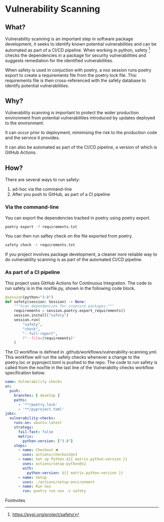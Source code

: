 # Vulnerability Scanning

## What?

Vulnerability scanning is an important step in software package development, it seeks to identify known potential vulnerabilities and can be automated as part of a CI/CD pipeline. When working in python, safety [^1] checks the dependencies in a package for security vulnerabilities and suggests remediation for the identified vulnerabilities.

When safety is used in conjuction with poetry, a nox session runs poetry export to create a requirements file from the poetry lock file. Thsi requirements file is then cross-referenced with the safety database to identify potential vulnerabilities.

## Why?

Vulnerability scanning is important to protect the wider production environment from potential vulnerabilities introduced by updates deployed to the environment. 

It can occur prior to deployment, minimising the risk to the production code and the service it provides.

It can also be automated as part of the CI/CD pipeline, a version of which is GitHub Actions.

## How?

There are several ways to run safety:
1. ad-hoc via the command-line
1. After you push to GitHub, as part of a CI pipeline

### Via the command-line

You can export the dependencies tracked in poetry using poetry export. 

```sh
poetry export -f requirements.txt
```
You can then run saftey check on the file exported from poetry.

```sh
safety check -r requirements.txt
```

If you project involves package development, a cleaner nore reliable way to do vulnerability scanning is as part of the automated CI/CD pipeline.

### As part of a CI pipeline
This project uses GitHub Actions for Continuous Integration. 
The code to run safety is in the noxfile.py, shown in the following code block. 

```python
@session(python="3.8")
def safety(session: Session) -> None:
    """Scan dependencies for insecure packages."""
    requirements = session.poetry.export_requirements()
    session.install("safety")
    session.run(
        "safety", 
        "check", 
        "--full-report", 
        f"--file={requirements}"
    )
```

The CI workflow is defined in .github/workflows/vulnerability-scanning.yml. This workflow will run the safety checks whenever a change to the poetry.loc or pyproject.toml is pushed to the repo. The code to run safety is called from the noxfile in the last line of the Vulnerability checks workflow specification below.

```yaml
name: Vulnerability checks
on:
  push:
    branches: [ develop ]
    paths:
      - '**/poetry.lock'
      - '**/pyproject.toml'
jobs:
  vulnerability-checks:
    runs-on: ubuntu-latest
    strategy:
      fail-fast: false
      matrix:
        python-version: ["3.8"]
    steps:
      - name: Checkout 🛎️
        uses: actions/checkout@v3
      - name: Set up Python ${{ matrix.python-version }}
        uses: actions/setup-python@v2
        with:
          python-version: ${{ matrix.python-version }}
      - name: Setup
        uses: ./actions/setup-environment
      - name: Run nox
        run: poetry run nox -s safety
```


Footnotes

[^1]: https://pypi.org/project/safety/